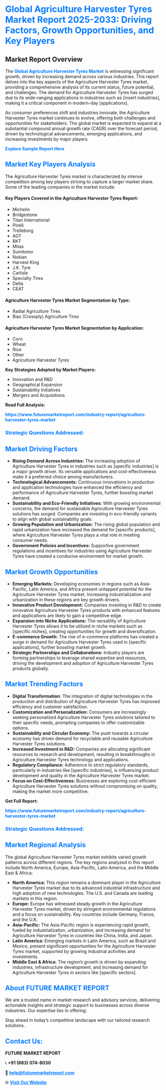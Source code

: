 <h1 style="color: #007BFF;">Global Agriculture Harvester Tyres Market Report 2025-2033: Driving Factors, Growth Opportunities, and Key Players</h1>

<section id="overview">
<h2>Market Report Overview</h2>
<p>The <a href="https://www.futuremarketreport.com/industry-report/agriculture-harvester-tyres-market" style="color: #007BFF; text-decoration: none;"><strong>Global Agriculture Harvester Tyres Market</strong></a> is witnessing significant growth, driven by increasing demand across various industries. This report delves into the key aspects of the Agriculture Harvester Tyres market, providing a comprehensive analysis of its current status, future potential, and challenges. The demand for Agriculture Harvester Tyres has surged due to its wide-ranging applications in industries such as [insert industries], making it a critical component in modern-day [applications].</p>
<p>As consumer preferences shift and industries innovate, the Agriculture Harvester Tyres market continues to evolve, offering both challenges and opportunities for stakeholders. The global market is expected to expand at a substantial compound annual growth rate (CAGR) over the forecast period, driven by technological advancements, emerging applications, and increasing investments by major players.</p>
</section>

<section id="overview">
<p><a href="https://www.futuremarketreport.com/request-sample/reportId=119829" style="color: #007BFF; text-decoration: none;"><strong>Explore Sample Report Here</strong></a></p>
</section>

<section id="key-players">
<h2 style="color: #007BFF;">Market Key Players Analysis</h2>
<p>The Agriculture Harvester Tyres market is characterized by intense competition among key players striving to capture a larger market share. Some of the leading companies in the market include:</p>
<h4>Key Players Covered in the Agriculture Harvester Tyres Report:</h4>
<ul><li>Michelin</li><li>Bridgestone</li><li>Titan International</li><li>Pirelli</li><li>Trelleborg</li><li>AGT</li><li>BKT</li><li>Mitas</li><li>Sumitomo</li><li>Nokian</li><li>Harvest King</li><li>J.K. Tyre</li><li>Carlisle</li><li>Specialty Tires</li><li>Delta</li><li>CEAT</li></ul>
<h4>Agriculture Harvester Tyres Market Segmentation by Type:</h4>
<ul><li>Radial Agriculture Tires</li><li>Bias (Crossply) Agriculture Tires</li></ul>

<h4>Agriculture Harvester Tyres Market Segmentation by Application:</h4>
<ul><li>Corn</li><li>Wheat</li><li>Rice</li><li>Other</li><li>Agriculture Harvester Tyres</li></ul>
<p><strong>Key Strategies Adopted by Market Players:</strong></p>
<ul>
<li>Innovation and R&D</li>
<li>Geographical Expansion</li>
<li>Sustainability Initiatives</li>
<li>Mergers and Acquisitions</li>
</ul>
</section>

<section>
<p><strong>Read Full Analysis: </strong></p><a href="https://www.futuremarketreport.com/industry-report/agriculture-harvester-tyres-market" style="color: #007BFF; text-decoration: none;"><strong>https://www.futuremarketreport.com/industry-report/agriculture-harvester-tyres-market</strong></a>
<h3 style="color: #007BFF;">Strategic Questions Addressed:</h3>
</section>

<section id="driving-factors">
<h2 style="color: #007BFF;">Market Driving Factors</h2>
<ul>
<li><strong>Rising Demand Across Industries:</strong> The increasing adoption of Agriculture Harvester Tyres in industries such as [specific industries] is a major growth driver. Its versatile applications and cost-effectiveness make it a preferred choice among manufacturers.</li>
<li><strong>Technological Advancements:</strong> Continuous innovations in production and application technologies have enhanced the efficiency and performance of Agriculture Harvester Tyres, further boosting market demand.</li>
<li><strong>Sustainability and Eco-Friendly Initiatives:</strong> With growing environmental concerns, the demand for sustainable Agriculture Harvester Tyres solutions has surged. Companies are investing in eco-friendly variants to align with global sustainability goals.</li>
<li><strong>Growing Population and Urbanization:</strong> The rising global population and rapid urbanization have increased the demand for [specific products], where Agriculture Harvester Tyres plays a vital role in meeting consumer needs.</li>
<li><strong>Government Policies and Incentives:</strong> Supportive government regulations and incentives for industries using Agriculture Harvester Tyres have created a conducive environment for market growth.</li>
</ul>
</section>

<section id="growth-opportunities">
<h2 style="color: #007BFF;">Market Growth Opportunities</h2>
<ul>
<li><strong>Emerging Markets:</strong> Developing economies in regions such as Asia-Pacific, Latin America, and Africa present untapped potential for the Agriculture Harvester Tyres market. Increasing industrialization and urbanization in these regions are key growth drivers.</li>
<li><strong>Innovative Product Development:</strong> Companies investing in R&D to create innovative Agriculture Harvester Tyres products with enhanced features and applications are likely to gain a competitive edge.</li>
<li><strong>Expansion into Niche Applications:</strong> The versatility of Agriculture Harvester Tyres allows it to be utilized in niche markets such as [specific niches], creating opportunities for growth and diversification.</li>
<li><strong>E-commerce Growth:</strong> The rise of e-commerce platforms has created a surge in demand for Agriculture Harvester Tyres used in [specific applications], further boosting market growth.</li>
<li><strong>Strategic Partnerships and Collaborations:</strong> Industry players are forming partnerships to leverage shared expertise and resources, driving the development and adoption of Agriculture Harvester Tyres products globally.</li>
</ul>
</section>

<section id="trending-factors">
<h2 style="color: #007BFF;">Market Trending Factors</h2>
<ul>
<li><strong>Digital Transformation:</strong> The integration of digital technologies in the production and distribution of Agriculture Harvester Tyres has improved efficiency and customer satisfaction.</li>
<li><strong>Customization and Personalization:</strong> Consumers are increasingly seeking personalized Agriculture Harvester Tyres solutions tailored to their specific needs, prompting companies to offer customizable options.</li>
<li><strong>Sustainability and Circular Economy:</strong> The push towards a circular economy has driven demand for recyclable and reusable Agriculture Harvester Tyres solutions.</li>
<li><strong>Increased Investment in R&D:</strong> Companies are allocating significant resources to research and development, resulting in breakthroughs in Agriculture Harvester Tyres technology and applications.</li>
<li><strong>Regulatory Compliance:</strong> Adherence to strict regulatory standards, particularly in industries like [specific industries], is influencing product development and quality in the Agriculture Harvester Tyres market.</li>
<li><strong>Focus on Cost-Effectiveness:</strong> Businesses are exploring cost-efficient Agriculture Harvester Tyres solutions without compromising on quality, making the market more competitive.</li>
</ul>
</section>

<section>
<p><strong>Get Full Report: </strong></p><a href="https://www.futuremarketreport.com/industry-report/agriculture-harvester-tyres-market" style="color: #007BFF; text-decoration: none;"><strong>https://www.futuremarketreport.com/industry-report/agriculture-harvester-tyres-market</strong></a>
<h3 style="color: #007BFF;">Strategic Questions Addressed:</h3>
</section>


<section id="regional-analysis">
<h2 style="color: #007BFF;">Market Regional Analysis</h2>
<p>The global Agriculture Harvester Tyres market exhibits varied growth patterns across different regions. The key regions analyzed in this report include North America, Europe, Asia-Pacific, Latin America, and the Middle East & Africa:</p>
<ul>
<li><strong>North America:</strong> This region remains a dominant player in the Agriculture Harvester Tyres market due to its advanced industrial infrastructure and high adoption of new technologies. The U.S. and Canada are leading markets in this region.</li>
<li><strong>Europe:</strong> Europe has witnessed steady growth in the Agriculture Harvester Tyres market, driven by stringent environmental regulations and a focus on sustainability. Key countries include Germany, France, and the U.K.</li>
<li><strong>Asia-Pacific:</strong> The Asia-Pacific region is experiencing rapid growth, fueled by industrialization, urbanization, and increasing demand for Agriculture Harvester Tyres in countries like China, India, and Japan.</li>
<li><strong>Latin America:</strong> Emerging markets in Latin America, such as Brazil and Mexico, present significant opportunities for the Agriculture Harvester Tyres market, supported by growing industrial activities and investments.</li>
<li><strong>Middle East & Africa:</strong> The region’s growth is driven by expanding industries, infrastructure development, and increasing demand for Agriculture Harvester Tyres in sectors like [specific sectors].</li>
</ul>
</section>

<footer>
<h2 style="color: #007BFF;">About FUTURE MARKET REPORT</h2>
<p>We are a trusted name in market research and advisory services, delivering actionable insights and strategic support to businesses across diverse industries. Our expertise lies in offering:</p>

<p>Stay ahead in today’s competitive landscape with our tailored research solutions.</p>

<h2 style="color: #007BFF;">Contact Us:</h2>
<p><strong>FUTURE MARKET REPORT</strong></p>
<p>📞 <strong>+91 (883) 074-8030</strong></p>
<p>📧 <strong><a href="mailto:help@futuremarketreport.com" style="color: #007BFF;">help@futuremarketreport.com</a></strong></p>
<p>🌐 <strong><a href="https://www.futuremarketreport.com/" style="color: #007BFF;">Visit Our Website</a></strong></p>
</footer>